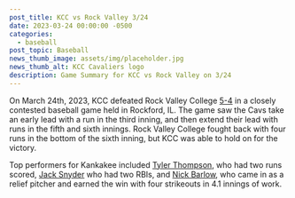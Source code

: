 ```yaml
---
post_title: KCC vs Rock Valley 3/24
date: 2023-03-24 00:00:00 -0500
categories:
  - baseball
post_topic: Baseball
news_thumb_image: assets/img/placeholder.jpg
news_thumb_alt: KCC Cavaliers logo
description: Game Summary for KCC vs Rock Valley on 3/24
---
```

<div><p>On March 24th, 2023, KCC defeated Rock Valley College <a href="https://www.njcaa.org/sports/bsb/2022-23/div2/boxscores/20230324_5b4x.xml">5-4</a> in a closely contested baseball game held in Rockford, IL. The game saw the Cavs take an early lead with a run in the third inning, and then extend their lead with runs in the fifth and sixth innings. Rock Valley College fought back with four runs in the bottom of the sixth inning, but KCC was able to hold on for the victory.</p><p>Top performers for Kankakee included <a href="https://athletics.kcc.edu/baseball/roster/#tyler-thompson">Tyler Thompson</a>, who had two runs scored, <a href="https://athletics.kcc.edu/baseball/roster/#jack-snyder">Jack Snyder</a> who had two RBIs, and <a href="https://athletics.kcc.edu/baseball/roster/#nick-barlow">Nick Barlow</a>, who came in as a relief pitcher and earned the win with four strikeouts in 4.1 innings of work.</p></div>